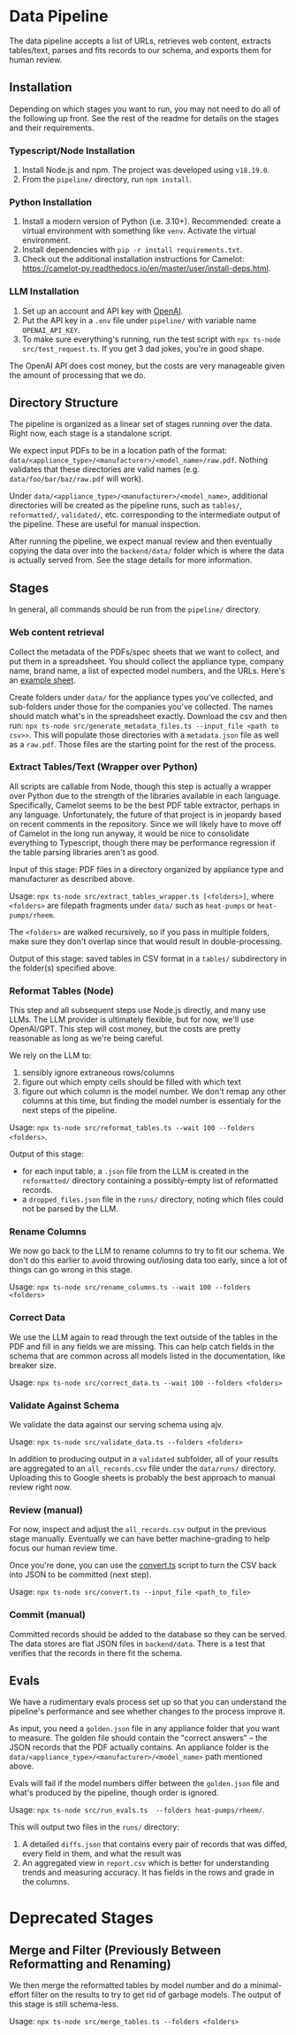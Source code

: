 # Data Pipeline

The data pipeline accepts a list of URLs, retrieves web content, extracts tables/text, parses and fits records to our schema, and exports them for human review.

## Installation

Depending on which stages you want to run, you may not need to do all of the following up front. See the rest of the readme for details on the stages and their requirements.

### Typescript/Node Installation

1. Install Node.js and npm. The project was developed using `v18.19.0`.
2. From the `pipeline/` directory, run `npm install`.

### Python Installation

1. Install a modern version of Python (i.e. 3.10+). Recommended: create a virtual environment with something like `venv`. Activate the virtual environment.
2. Install dependencies with `pip -r install requirements.txt`.
3. Check out the additional installation instructions for Camelot: https://camelot-py.readthedocs.io/en/master/user/install-deps.html.

### LLM Installation

1. Set up an account and API key with [OpenAI](https://openai.com/product).
2. Put the API key in a `.env` file under `pipeline/` with variable name `OPENAI_API_KEY`.
3. To make sure everything's running, run the test script with `npx ts-node src/test_request.ts`. If you get 3 dad jokes, you're in good shape.

The OpenAI API does cost money, but the costs are very manageable given the amount of processing that we do.

## Directory Structure

The pipeline is organized as a linear set of stages running over the data. Right now, each stage is a standalone script.

We expect input PDFs to be in a location path of the format: `data/<appliance_type>/<manufacturer>/<model_name>/raw.pdf`. Nothing validates that these directories are valid names (e.g. `data/foo/bar/baz/raw.pdf` will work).

Under `data/<appliance_type>/<manufacturer>/<model_name>`, additional directories will be created as the pipeline runs, such as `tables/`, `reformatted/`, `validated/`, etc. corresponding to the intermediate output of the pipeline. These are useful for manual inspection.

After running the pipeline, we expect manual review and then eventually copying the data over into the `backend/data/` folder which is where the data is actually served from. See the stage details for more information.

## Stages

In general, all commands should be run from the `pipeline/` directory.

### Web content retrieval

Collect the metadata of the PDFs/spec sheets that we want to collect, and put them in a spreadsheet. You should collect the appliance type, company name, brand name, a list of expected model numbers, and the URLs. Here's an [example sheet](https://gtvault-my.sharepoint.com/:x:/r/personal/dturcza3_gatech_edu/_layouts/15/Doc.aspx?sourcedoc=%7B5947E8C3-E1A6-4AAC-93AB-BDF792CF0704%7D&file=Appliance%20Metadata.xlsx&action=default&mobileredirect=true).

Create folders under `data/` for the appliance types you've collected, and sub-folders under those for the companies you've collected. The names should match what's in the spreadsheet exactly. Download the csv and then run: `npx ts-node src/generate_metadata_files.ts --input_file <path to csv>>`. This will populate those directories with a `metadata.json` file as well as a `raw.pdf`. Those files are the starting point for the rest of the process.

### Extract Tables/Text (Wrapper over Python)

All scripts are callable from Node, though this step is actually a wrapper over Python due to the strength of the libraries available in each language. Specifically, Camelot seems to be the best PDF table extractor, perhaps in any language. Unfortunately, the future of that project is in jeopardy based on recent comments in the repository. Since we will likely have to move off of Camelot in the long run anyway, it would be nice to consolidate everything to Typescript, though there may be performance regression if the table parsing libraries aren't as good.

Input of this stage: PDF files in a directory organized by appliance type and manufacturer as described above.

Usage: `npx ts-node src/extract_tables_wrapper.ts [<folders>]`, where `<folders>` are filepath fragments under `data/` such as `heat-pumps` or `heat-pumps/rheem`.

The `<folders>` are walked recursively, so if you pass in multiple folders, make sure they don't overlap since that would result in double-processing.

Output of this stage: saved tables in CSV format in a `tables/` subdirectory in the folder(s) specified above.

### Reformat Tables (Node)

This step and all subsequent steps use Node.js directly, and many use LLMs. The LLM provider is ultimately flexible, but for now, we'll use OpenAI/GPT. This step will cost money, but the costs are pretty reasonable as long as we're being careful.

We rely on the LLM to:

1. sensibly ignore extraneous rows/columns
2. figure out which empty cells should be filled with which text
3. figure out which column is the model number. We don't remap any other columns at this time, but finding the model number is essentialy for the next steps of the pipeline.

Usage: `npx ts-node src/reformat_tables.ts --wait 100 --folders <folders>`.

Output of this stage:

- for each input table, a `.json` file from the LLM is created in the `reformatted/` directory containing a possibly-empty list of reformatted records.
- a `dropped_files.json` file in the `runs/` directory, noting which files could not be parsed by the LLM.

### Rename Columns

We now go back to the LLM to rename columns to try to fit our schema. We don't do this earlier to avoid throwing out/losing data too early, since a lot of things can go wrong in this stage.

Usage: `npx ts-node src/rename_columns.ts --wait 100 --folders <folders>`

### Correct Data

We use the LLM again to read through the text outside of the tables in the PDF and fill in any fields we are missing. This can help catch fields in the schema that are common across all models listed in the documentation, like breaker size.

Usage: `npx ts-node src/correct_data.ts --wait 100 --folders <folders>`

### Validate Against Schema

We validate the data against our serving schema using ajv.

Usage: `npx ts-node src/validate_data.ts --folders <folders>`

In addition to producing output in a `validated` subfolder, all of your results are aggregated to an `all_records.csv` file under the `data/runs/` directory. Uploading this to Google sheets is probably the best approach to manual review right now.

### Review (manual)

For now, inspect and adjust the `all_records.csv` output in the previous stage manually. Eventually we can have better machine-grading to help focus our human review time.

Once you're done, you can use the [convert.ts](src/convert_csv.ts) script to turn the CSV back into JSON to be committed (next step).

Usage: `npx ts-node src/convert.ts --input_file <path_to_file>`

### Commit (manual)

Committed records should be added to the database so they can be served. The data stores are flat JSON files in `backend/data`. There is a test that verifies that the records in there fit the schema.

## Evals

We have a rudimentary evals process set up so that you can understand the pipeline's performance and see whether changes to the process improve it.

As input, you need a `golden.json` file in any appliance folder that you want to measure. The golden file should contain the "correct answers" – the JSON records that the PDF actually contains. An appliance folder is the `data/<appliance_type>/<manufacturer>/<model_name>` path mentioned above.

Evals will fail if the model numbers differ between the `golden.json` file and what's produced by the pipeline, though order is ignored.

Usage: `npx ts-node src/run_evals.ts  --folders heat-pumps/rheem/`.

This will output two files in the `runs/` directory:

1. A detailed `diffs.json` that contains every pair of records that was diffed, every field in them, and what the result was
2. An aggregated view in `report.csv` which is better for understanding trends and measuring accuracy. It has fields in the rows and grade in the columns.

# Deprecated Stages

## Merge and Filter (Previously Between Reformatting and Renaming)

We then merge the reformatted tables by model number and do a minimal-effort filter on the results to try to get rid of garbage models. The output of this stage is still schema-less.

Usage: `npx ts-node src/merge_tables.ts --folders <folders>`
